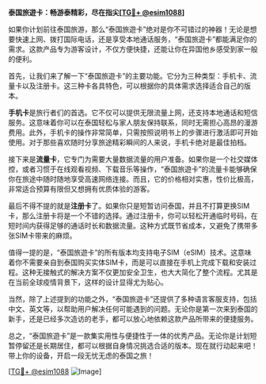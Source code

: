 **泰国旅遊卡：畅游泰精彩，尽在指尖[[TG💪+ @esim1088](https://t.me/s/esim1088)]**

如果你计划前往泰国旅游，那么“泰国旅遊卡”绝对是你不可错过的神器！无论是想要快速上网、拨打国际电话，还是享受本地通话服务，“泰国旅遊卡”都能满足你的需求。这款产品专为游客设计，不仅方便快捷，还能让你在异国他乡感受到家一般的便利。

首先，让我们来了解一下“泰国旅遊卡”的主要功能。它分为三种类型：手机卡、流量卡以及注册卡。这三种卡各具特色，可以根据你的具体需求选择适合自己的版本。

**手机卡**是旅行者们的首选。它不仅可以提供无限流量上网，还支持本地通话和短信服务。这意味着你可以在泰国轻松与家人朋友保持联系，同时无需担心高昂的漫游费用。此外，手机卡的操作非常简单，只需按照说明书上的步骤进行激活即可开始使用。对于那些喜欢随时分享旅途精彩瞬间的人来说，手机卡绝对是最佳拍档。

接下来是**流量卡**，它专门为需要大量数据流量的用户准备。如果你是一个社交媒体控，或者习惯于在线观看视频、下载音乐等操作，“泰国旅遊卡”的流量卡能够确保你在旅途中随时随地享受高速网络连接。而且，它的价格相对实惠，性价比极高，非常适合预算有限但又想拥有优质体验的游客。

最后不得不提的就是**注册卡**了。如果你只是短暂访问泰国，并且不打算更换SIM卡，那么注册卡将是一个不错的选择。通过注册卡，你可以轻松开通临时号码，在短时间内获得足够的通话时长和数据流量。这种方式既节省成本，又避免了携带多张SIM卡带来的麻烦。

值得一提的是，“泰国旅遊卡”的所有版本均支持电子SIM（eSIM）技术。这意味着你不需要亲自到泰国购买实体SIM卡，而是可以直接在手机上完成下载和安装过程。这种无接触式的解决方案不仅更加安全卫生，也大大简化了整个流程。尤其是在当前全球疫情背景下，这样的设计显得尤为贴心。

当然，除了上述提到的功能之外，“泰国旅遊卡”还提供了多种语言客服支持，包括中文、英文等，以帮助用户解决任何可能遇到的问题。无论你是第一次来到泰国的新手，还是已经多次造访的老手，都可以放心地依赖这款产品所带来的便捷服务。

总之，“泰国旅遊卡”是一款集实用性与便捷性于一体的优秀产品。无论你是计划短暂停留还是长期居住，都可以根据自身情况挑选合适的版本。现在就行动起来吧！带上你的设备，开启一段无忧无虑的泰国之旅！

[[TG💪+ @esim1088](https://t.me/s/esim1088) ![Image](https://i.postimg.cc/4NQfJmqS/Snipaste-2025-05-13-00-14-12.png)]